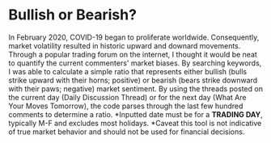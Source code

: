 # Bullish or Bearish?

In February 2020, COVID-19 began to proliferate worldwide. Consequently, market volatility resulted in historic upward and downard movements. Through a popular trading forum on the internet, I thought it would be neat to quantify the current commenters' market biases. By searching keywords, I was able to calculate a simple ratio that represents either bullish (bulls strike upward with their horns; positive) or bearish (bears strike downward with their paws; negative) market sentiment. By using the threads posted on the current day (Daily Discussion Thread) or for the next day (What Are Your Moves Tomorrow), the code parses through the last few hundred comments to determine a ratio. 
*Inputted date must be for a **TRADING DAY**, typically M-F and excludes most holidays.
*Caveat this tool is not indicative of true market behavior and should not be used for financial decisions. 

